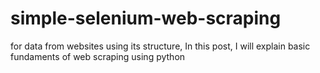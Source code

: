 # simple-selenium-web-scraping
for data from websites using its structure, In this post, I will explain basic fundaments of web scraping using python
